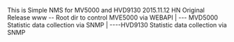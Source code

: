 This is Simple NMS for MV5000 and HVD9130
2015.11.12 HN Original Release
www -- Root dir to control MVE5000 via WEBAPI
     |
     --- MVD5000 Statistic data collection via SNMP
     |
     ----HVD9130 Statistic data collection via SNMP


